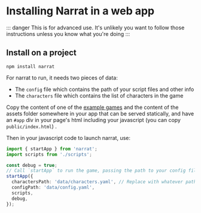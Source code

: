 # Installing Narrat in a web app

::: danger
This is for advanced use. It's unlikely you want to follow those instructions unless you know what you're doing
:::

## Install on a project

`npm install narrat`

For narrat to run, it needs two pieces of data:

- The `config` file which contains the path of your script files and other info
- The `characters` file which contains the list of characters in the game

Copy the content of one of the [example games](https://github.com/liana-p/narrat-engine/tree/main/packages/narrat/examples/) and the content of the assets folder somewhere in your app that can be served statically, and have an `#app` div in your page's html including your javascript \(you can copy `public/index.html`\) .

Then in your javascript code to launch narrat, use:

```ts
import { startApp } from 'narrat';
import scripts from './scripts';

const debug = true;
// Call `startApp` to run the game, passing the path to your config file and characters file.
startApp({
  charactersPath: 'data/characters.yaml', // Replace with whatever path you have
  configPath: 'data/config.yaml',
  scripts,
  debug,
});
```
